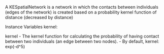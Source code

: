 A KESpatialNetwork is a network in which the contacts between individuals (edges of the network) is created based on a probability kernel function of distance (decreased by distance)

Instance Variables
	kernel:		<Block>

kernel
	- The kernel function for calculating the probability of having contact between two individuals (an edge between two nodes).
	- By default, kernel: exp(-d^5)
